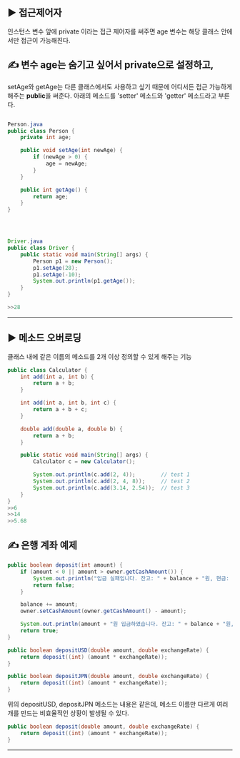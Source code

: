 
## ▶ 접근제어자

인스턴스 변수 앞에 private 이라는 접근 제어자를 써주면 
age 변수는 해당 클래스 안에서만 접근이 가능해진다.


## ✍ 변수 age는 숨기고 싶어서 private으로 설정하고,
setAge와 getAge는 다른 클래스에서도 사용하고 싶기 때문에 어디서든 접근 가능하게 해주는 **public**을 써준다.
아래의 메소드를 'setter' 메소드와 'getter' 메소드라고 부른다.
```java

Person.java
public class Person {
    private int age;

    public void setAge(int newAge) {
        if (newAge > 0) {
            age = newAge;
        }
    }

    public int getAge() {
        return age;
    }
}




Driver.java
public class Driver {
    public static void main(String[] args) {
        Person p1 = new Person();
        p1.setAge(28);
        p1.setAge(-10);
        System.out.println(p1.getAge());
    }
}

>>28
```

---

## ▶ 메소드 오버로딩

클래스 내에 같은 이름의 메소드를 2개 이상 정의할 수 있게 해주는 기능

```java
public class Calculator {
    int add(int a, int b) {
        return a + b;
    }

    int add(int a, int b, int c) {
        return a + b + c;
    }

    double add(double a, double b) {
        return a + b;
    }

    public static void main(String[] args) {
        Calculator c = new Calculator();

        System.out.println(c.add(2, 4));        // test 1
        System.out.println(c.add(2, 4, 8));     // test 2
        System.out.println(c.add(3.14, 2.54));  // test 3
    }
}
>>6
>>14
>>5.68
```

## ✍ 은행 계좌 예제



```java
public boolean deposit(int amount) {
    if (amount < 0 || amount > owner.getCashAmount()) {
        System.out.println("입금 실패입니다. 잔고: " + balance + "원, 현금: " + owner.getCashAmount() + "원");
        return false;
    }

    balance += amount;
    owner.setCashAmount(owner.getCashAmount() - amount);

    System.out.println(amount + "원 입금하였습니다. 잔고: " + balance + "원, 현금: " + owner.getCashAmount() + "원");
    return true;
}

public boolean depositUSD(double amount, double exchangeRate) {
    return deposit((int) (amount * exchangeRate));
}

public boolean depositJPN(double amount, double exchangeRate) {
    return deposit((int) (amount * exchangeRate));
}
```
위의 depositUSD, depositJPN 메소드는 내용은 같은데,
메소드 이름만 다르게 여러개를 만드는 비효율적인 상황이 발생될 수 있다.


```java
public boolean deposit(double amount, double exchangeRate) {
    return deposit((int) (amount * exchangeRate));
}
```

---

